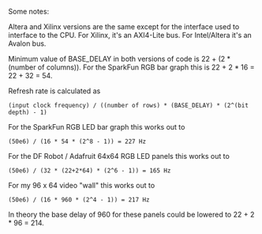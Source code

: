 Some notes:

Altera and Xilinx versions are the same except for the interface used to interface to the CPU. For Xilinx, it's an AXI4-Lite bus. For Intel/Altera it's an Avalon bus.

Minimum value of BASE_DELAY in both versions of code is 22 + (2 * (number of columns)). For the SparkFun RGB bar graph this is 22 + 2 * 16 =  22 + 32 = 54.

Refresh rate is calculated as

	(input clock frequency) / ((number of rows) * (BASE_DELAY) * (2^(bit depth) - 1)

For the SparkFun RGB LED bar graph this works out to

	(50e6) / (16 * 54 * (2^8 - 1)) = 227 Hz

For the DF Robot / Adafruit 64x64 RGB LED panels this works out to

	(50e6) / (32 * (22+2*64) * (2^6 - 1)) = 165 Hz

For my 96 x 64 video "wall" this works out to 

	(50e6) / (16 * 960 * (2^4 - 1)) = 217 Hz

In theory the base delay of 960 for these panels could be lowered to 22 + 2 * 96 = 214.
